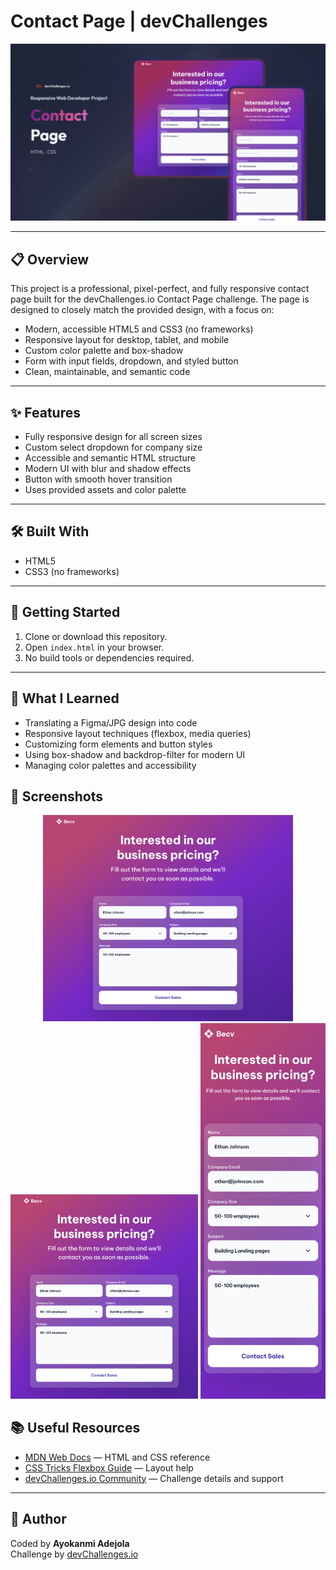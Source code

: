 

# Contact Page | devChallenges

<div align="center">
  <img src="./thumbnail.jpg" alt="Contact Page Screenshot" width="600" />
</div>



---

## 📋 Overview

This project is a professional, pixel-perfect, and fully responsive contact page built for the devChallenges.io Contact Page challenge. The page is designed to closely match the provided design, with a focus on:

- Modern, accessible HTML5 and CSS3 (no frameworks)
- Responsive layout for desktop, tablet, and mobile
- Custom color palette and box-shadow
- Form with input fields, dropdown, and styled button
- Clean, maintainable, and semantic code

---

## ✨ Features

- Fully responsive design for all screen sizes
- Custom select dropdown for company size
- Accessible and semantic HTML structure
- Modern UI with blur and shadow effects
- Button with smooth hover transition
- Uses provided assets and color palette

---

## 🛠️ Built With

- HTML5
- CSS3 (no frameworks)

---

## 🚀 Getting Started

1. Clone or download this repository.
2. Open `index.html` in your browser.
3. No build tools or dependencies required.

---


## 🧠 What I Learned

- Translating a Figma/JPG design into code
- Responsive layout techniques (flexbox, media queries)
- Customizing form elements and button styles
- Using box-shadow and backdrop-filter for modern UI
- Managing color palettes and accessibility

## 📸 Screenshots

<div align="center">
  <img src="./design/Desktop_1350px.jpg" alt="Desktop Design" width="400" />
  <img src="./design/Tablet_1024px.jpg" alt="Tablet Design" width="300" />
  <img src="./design/Mobile_412px.jpg" alt="Mobile Design" width="200" />
</div>

## 📚 Useful Resources

- [MDN Web Docs](https://developer.mozilla.org/) — HTML and CSS reference
- [CSS Tricks Flexbox Guide](https://css-tricks.com/snippets/css/a-guide-to-flexbox/) — Layout help
- [devChallenges.io Community](https://devchallenges.io/) — Challenge details and support


---

## 👤 Author
Coded by **Ayokanmi Adejola**  
Challenge by [devChallenges.io](https://devchallenges.io/)